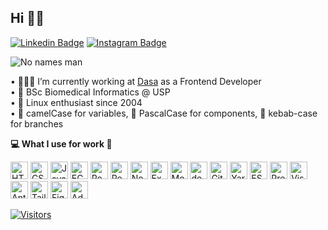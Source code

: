 ## Hi 👋🏻

[![Linkedin Badge](https://img.shields.io/badge/-LinkedIn-blue?style=flat-square&logo=Linkedin&logoColor=white&link=https://www.linkedin.com/in/targiroldo/)](https://www.linkedin.com/in/targiroldo/)
[![Instagram Badge](https://img.shields.io/badge/-Instagram-purple?style=flat-square&logo=Instagram&logoColor=white&link=https://www.instagram.com/girordo/)](https://www.instagram.com/girordo/)

<img src="https://media.giphy.com/media/P5wPrhzZDdeJW/giphy.gif" alt="No names man" />

• 🧑🏻‍💻 I’m currently working at [Dasa](https://dasa.com.br/) as a Frontend Developer <br/>
• 🧬 BSc Biomedical Informatics @ USP <br/>
• 🐧 Linux enthusiast since 2004 <br/>
• 🐫 camelCase for variables, 🧮 PascalCase for components, 🥙 kebab-case for branches
<br/>

**💻 What I use for work 🧰**

<a href="https://www.w3.org/TR/html5/" title="HTML5"><img src="https://github.com/girordo/geticon/blob/master/logos/html-5.svg" alt="HTML5" width="28px" height="28px"></a>
<a href="https://www.w3.org/TR/CSS/" title="CSS3"><img src="https://github.com/girordo/geticon/blob/master/logos/css-3.svg" alt="CSS3" width="28px" height="28px"></a>
<a href="https://developer.mozilla.org/en-US/docs/Web/JavaScript" title="JavaScript"><img src="https://github.com/girordo/geticon/blob/master/logos/javascript.svg" alt="JavaScript" width="28px" height="28px"></a>
<a href="https://tc39.es/ecma262/" title="ECMAScript 6"><img src="https://github.com/girordo/geticon/blob/master/logos/es6.svg" alt="ECMAScript 6" width="28px" height="28px"></a>
<a href="https://reactjs.org/" title="React"><img src="https://github.com/girordo/geticon/blob/master/logos/react.svg" alt="React" width="28px" height="28px"></a>
<a href="https://reactnative.dev/" title="React Native"><img src="https://github.com/girordo/geticon/blob/master/logos/react.svg" alt="React Native" width="28px" height="28px"></a>
<a href="https://nodejs.org/" title="Node.js"><img src="https://github.com/girordo/geticon/blob/master/logos/nodejs-icon.svg" alt="Node.js" width="28px" height="28px"></a>
<a href="https://expressjs.com/" title="Express"><img src="https://github.com/girordo/geticon/blob/master/logos/express.svg" alt="Express" width="28px" height="28px"></a>
<a href="https://www.mongodb.org/" title="MongoDB"><img src="https://github.com/girordo/geticon/blob/master/logos/mongodb-icon.svg" alt="MongoDB" width="28px" height="28px"></a>
<a href="https://www.docker.com/" title="docker"><img src="https://github.com/girordo/geticon/blob/master/logos/docker-icon.svg" alt="docker" width="28px" height="28px"></a>
<a href="https://git-scm.com/" title="Git"><img src="https://github.com/girordo/geticon/blob/master/logos/git-icon.svg" alt="Git" width="28px" height="28px"></a>
<a href="https://yarnpkg.com/" title="Yarn"><img src="https://github.com/girordo/geticon/blob/master/logos/yarn.svg" alt="Yarn" width="28px" height="28px"></a>
<a href="https://eslint.org/" title="ESLint"><img src="https://github.com/girordo/geticon/blob/master/logos/eslint.svg" alt="ESLint" width="28px" height="28px"></a>
<a href="https://prettier.io/" title="Prettier"><img src="https://github.com/girordo/geticon/blob/master/logos/prettier.svg" alt="Prettier" width="28px" height="28px"></a>
<a href="https://code.visualstudio.com/" title="Visual Studio Code"><img src="https://github.com/girordo/geticon/blob/master/logos/visual-studio-code.svg" alt="Visual Studio Code" width="28px" height="28px"></a>
<a href="https://ant.design/" title="Ant Design"><img src="https://github.com/girordo/geticon/blob/master/logos/ant-design.svg" alt="Ant Design" width="28px" height="28px"></a>
<a href="https://tailwindcss.com/" title="Tailwind CSS"><img src="https://symbols.getvecta.com/stencil_97/3_tailwind-css-icon.43c02f69bf.svg" alt="Tailwind CSS" width="28px" height="28px"></a>
<a href="http://figma.com" title="Figma"><img src="https://camo.githubusercontent.com/9c25db6c8f2f83863c65be2cc47543020be957662831452aa5a7d6d81129f6fe/68747470733a2f2f63646e2e737667706f726e2e636f6d2f6c6f676f732f6669676d612e737667" alt="Figma" width="28px" height="28px"></a>
<a href="https://www.adobe.com/products/photoshop.html" title="Adobe Photoshop"><img src="https://github.com/girordo/geticon/blob/master/logos/adobe-photoshop.svg" alt="Adobe Photoshop" width="28px" height="28px"></a>
<br/>



[![Visitors](https://visitor-badge.glitch.me/badge?page_id=github/girordo)](https://github.com/girordo)
